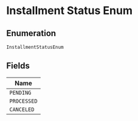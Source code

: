 
# Installment Status Enum

## Enumeration

`InstallmentStatusEnum`

## Fields

| Name |
|  --- |
| `PENDING` |
| `PROCESSED` |
| `CANCELED` |

